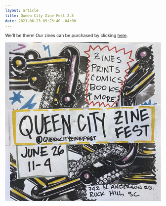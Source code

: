 ```yaml
---
layout: article
title: Queen City Zine Fest 2.5
date: 2021-06-23 09:23:40 -04:00
---
```

We'll be there!  Our zines can be purchased by clicking [here](/store).

![](/assets/img/uploads/qczf-2-5.jpg)